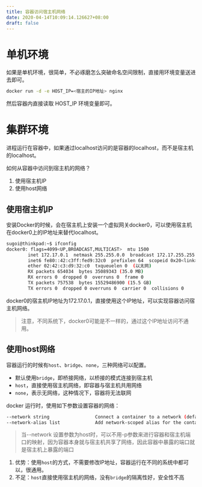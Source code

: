```yaml
---
title: 容器访问宿主机网络
date: 2020-04-14T10:09:14.126627+08:00
draft: false
---
```


# 单机环境
如果是单机环境，很简单，不必琢磨怎么突破命名空间限制，直接用环境变量送进去即可。
```bash
docker run -d -e HOST_IP=<宿主的IP地址> nginx
```
然后容器内直接读取 HOST_IP 环境变量即可。

# 集群环境
进程运行在容器中，如果通过localhost访问的是容器的localhost，而不是宿主机的localhost。

如何从容器中访问到宿主机的网络？
1. 使用宿主机IP
2. 使用host网络

## 使用宿主机IP
安装Docker的时候，会在宿主机上安装一个虚拟网关docker0，可以使用宿主机在docker0上的IP地址来替代localhost。
``` bash
sugoi@thinkpad:~$ ifconfig
docker0: flags=4099<UP,BROADCAST,MULTICAST>  mtu 1500
        inet 172.17.0.1  netmask 255.255.0.0  broadcast 172.17.255.255
        inet6 fe80::42:c3ff:fed9:32c0  prefixlen 64  scopeid 0x20<link>
        ether 02:42:c3:d9:32:c0  txqueuelen 0  (以太网)
        RX packets 654034  bytes 35089343 (35.0 MB)
        RX errors 0  dropped 0  overruns 0  frame 0
        TX packets 757538  bytes 15529486900 (15.5 GB)
        TX errors 0  dropped 0 overruns 0  carrier 0  collisions 0
```

docker0的宿主机IP地址为172.17.0.1，直接使用这个IP地址，可以实现容器访问宿主机网络。
> 注意，不同系统下，docker0可能是不一样的，通过这个IP地址访问不通用。

## 使用host网络
容器运行的时候有`host`、`bridge`、`none`，三种网络可以配置。
- 默认使用`bridge`，即桥接网络，以桥接的模式连接到宿主机
- `host`，直接使用宿主机网络，即容器与宿主机共用网络
- `none`，表示无网络，这种情况下，容器将无法联网

docker 运行时，使用如下参数设置容器的网络：
```bash
--network string                 Connect a container to a network (default "default")
--network-alias list             Add network-scoped alias for the container
```

> 当--network 设置参数为host时，可以不用-p参数来进行容器和宿主机端口的映射，因为容器本身就与宿主机共享了网络，因此容器中暴露的端口就是宿主机上暴露的端口

1. 优势：使用`host`的方式，不需要修改IP地址，容器运行在不同的系统中都可以，很通用。
2. 不足：`host`直接使用宿主机的网络，没有`bridge`的隔离性好，安全性不高
